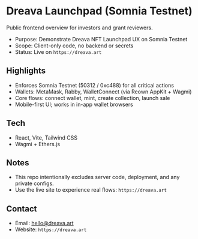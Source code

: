 # Dreava Launchpad (Somnia Testnet)

Public frontend overview for investors and grant reviewers.

- Purpose: Demonstrate Dreava NFT Launchpad UX on Somnia Testnet
- Scope: Client-only code, no backend or secrets
- Status: Live on `https://dreava.art`

## Highlights
- Enforces Somnia Testnet (50312 / 0xc488) for all critical actions
- Wallets: MetaMask, Rabby, WalletConnect (via Reown AppKit + Wagmi)
- Core flows: connect wallet, mint, create collection, launch sale
- Mobile-first UI; works in in-app wallet browsers

## Tech
- React, Vite, Tailwind CSS
- Wagmi + Ethers.js

## Notes
- This repo intentionally excludes server code, deployment, and any private configs.
- Use the live site to experience real flows: `https://dreava.art`

## Contact
- Email: hello@dreava.art
- Website: `https://dreava.art`
